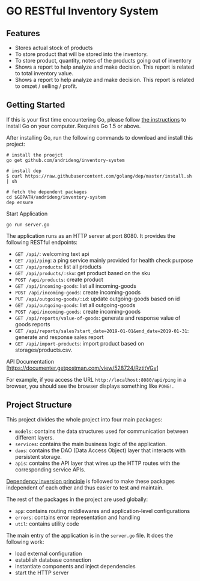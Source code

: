 # GO RESTful Inventory System

## Features

* Stores actual stock of products
* To store product that will be stored into the inventory.
* To store product, quantity, notes of the products going out of inventory
* Shows a report to help analyze and make decision. This report is related to total inventory value.
* Shows a report to help analyze and make decision. This report is related to omzet / selling / profit.

## Getting Started

If this is your first time encountering Go, please follow [the instructions](https://golang.org/doc/install) to
install Go on your computer. Requires Go 1.5 or above.

After installing Go, run the following commands to download and install this project:

```shell
# install the proejct
go get github.com/andrideng/inventory-system

# install dep
$ curl https://raw.githubusercontent.com/golang/dep/master/install.sh | sh

# fetch the dependent packages
cd $GOPATH/andrideng/inventory-system
dep ensure
```

Start Application

```shell
go run server.go
```

The application runs as an HTTP server at port 8080. It provides the following RESTful endpoints:

* `GET /api/`: welcoming text api
* `GET /api/ping`: a ping service mainly provided for health check purpose
* `GET /api/products`: list all products
* `GET /api/products/:sku`: get product based on the sku
* `POST /api/products`: create product
* `GET /api/incoming-goods`: list all incoming-goods
* `POST /api/incoming-goods`: create incoming-goods
* `PUT /api/outgoing-goods/:id`: update outgoing-goods based on id
* `GET /api/outgoing-goods`: list all outgoing-goods
* `POST /api/incoming-goods`: create incoming-goods
* `GET /api/reports/value-of-goods`: generate and response value of goods reports
* `GET /api/reports/sales?start_date=2019-01-01&end_date=2019-01-31`: generate and response sales report
* `GET /api/import-products`: import product based on storages/products.csv.

API Documentation [https://documenter.getpostman.com/view/528724/RztitVGv]


For example, if you access the URL `http://localhost:8080/api/ping` in a browser, you should see the browser
displays something like `PONG!`.

## Project Structure

This project divides the whole project into four main packages:

* `models`: contains the data structures used for communication between different layers.
* `services`: contains the main business logic of the application.
* `daos`: contains the DAO (Data Access Object) layer that interacts with persistent storage.
* `apis`: contains the API layer that wires up the HTTP routes with the corresponding service APIs.

[Dependency inversion principle](https://en.wikipedia.org/wiki/Dependency_inversion_principle)
is followed to make these packages independent of each other and thus easier to test and maintain.

The rest of the packages in the project are used globally:
 
* `app`: contains routing middlewares and application-level configurations
* `errors`: contains error representation and handling
* `util`: contains utility code

The main entry of the application is in the `server.go` file. It does the following work:

* load external configuration
* establish database connection
* instantiate components and inject dependencies
* start the HTTP server